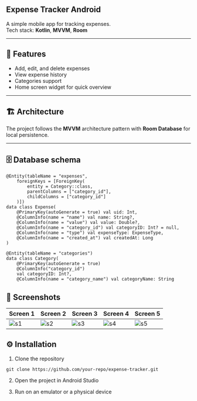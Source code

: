 ## Expense Tracker Android

A simple mobile app for tracking expenses.  
Tech stack: **Kotlin**, **MVVM**, **Room**

---

## 🚀 Features

- Add, edit, and delete expenses
- View expense history
- Categories support
- Home screen widget for quick overview

---

## 🏗️ Architecture

The project follows the **MVVM** architecture pattern with **Room Database** for local persistence.

---

## 🗄️ Database schema

```
@Entity(tableName = "expenses",
    foreignKeys = [ForeignKey(
        entity = Category::class,
        parentColumns = ["category_id"],
        childColumns = ["category_id"]
    )])
data class Expense(
    @PrimaryKey(autoGenerate = true) val uid: Int,
    @ColumnInfo(name = "name") val name: String?,
    @ColumnInfo(name = "value") val value: Double?,
    @ColumnInfo(name = "category_id") val categoryID: Int? = null,
    @ColumnInfo(name = "type") val expenseType: ExpenseType,
    @ColumnInfo(name = "created_at") val createdAt: Long
)

@Entity(tableName = "categories")
data class Category(
    @PrimaryKey(autoGenerate = true)
    @ColumnInfo("category_id")
    val categoryID: Int?,
    @ColumnInfo(name = "category_name") val categoryName: String
```

## 📸 Screenshots

| Screen 1 | Screen 2 | Screen 3 | Screen 4 | Screen 5 |
|----------|----------|----------|----------|----------|
| ![s1](https://github.com/user-attachments/assets/6ba933c0-066f-4065-bdf4-619cf358551f) | ![s2](https://github.com/user-attachments/assets/ff7a6759-b75a-4c34-9c98-a754e5e5fd8b) | ![s3](https://github.com/user-attachments/assets/fbc57a90-e5a8-4114-a35d-6d7366cc0159) | ![s4](https://github.com/user-attachments/assets/b631623b-152a-469c-96a6-80c4da4388da) | ![s5](https://github.com/user-attachments/assets/f5050881-cdaf-4c08-a257-76a3308fc829)|

## ⚙️ Installation

1. Clone the repository
```
git clone https://github.com/your-repo/expense-tracker.git
```
2. Open the project in Android Studio

3. Run on an emulator or a physical device

